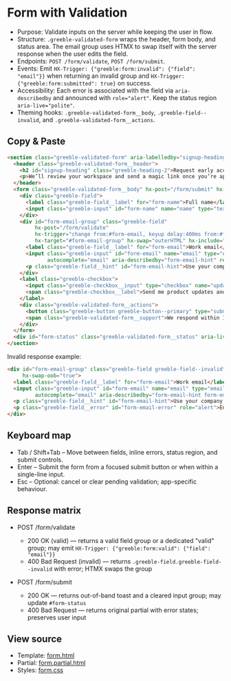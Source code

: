 # Form with Validation

- Purpose: Validate inputs on the server while keeping the user in flow.
- Structure: `.greeble-validated-form` wraps the header, form body, and status area. The email group
  uses HTMX to swap itself with the server response when the user edits the field.
- Endpoints: `POST /form/validate`, `POST /form/submit`.
- Events: Emit `HX-Trigger: {"greeble:form:invalid": {"field": "email"}}` when returning an
  invalid group and `HX-Trigger: {"greeble:form:submitted": true}` on success.
- Accessibility: Each error is associated with the field via `aria-describedby` and announced with
  `role="alert"`. Keep the status region `aria-live="polite"`.
- Theming hooks: `.greeble-validated-form__body`, `.greeble-field--invalid`, and
  `.greeble-validated-form__actions`.

## Copy & Paste

```html
<section class="greeble-validated-form" aria-labelledby="signup-heading">
  <header class="greeble-validated-form__header">
    <h2 id="signup-heading" class="greeble-heading-2">Request early access</h2>
    <p>We’ll review your workspace and send a magic link once you’re approved.</p>
  </header>
  <form class="greeble-validated-form__body" hx-post="/form/submit" hx-target="#form-status" hx-swap="innerHTML">
    <div class="greeble-field">
      <label class="greeble-field__label" for="form-name">Full name</label>
      <input class="greeble-input" id="form-name" name="name" type="text" autocomplete="name" required />
    </div>
    <div id="form-email-group" class="greeble-field"
         hx-post="/form/validate"
         hx-trigger="change from:#form-email, keyup delay:400ms from:#form-email, blur from:#form-email"
         hx-target="#form-email-group" hx-swap="outerHTML" hx-include="#form-email">
      <label class="greeble-field__label" for="form-email">Work email</label>
      <input class="greeble-input" id="form-email" name="email" type="email"
             autocomplete="email" aria-describedby="form-email-hint" required />
      <p class="greeble-field__hint" id="form-email-hint">Use your company domain for faster approval.</p>
    </div>
    <label class="greeble-checkbox">
      <input class="greeble-checkbox__input" type="checkbox" name="updates" value="1" checked />
      <span class="greeble-checkbox__label">Send me product updates and launch resources.</span>
    </label>
    <div class="greeble-validated-form__actions">
      <button class="greeble-button greeble-button--primary" type="submit">Request access</button>
      <span class="greeble-validated-form__support">We respond within 1–2 business days.</span>
    </div>
  </form>
  <div id="form-status" class="greeble-validated-form__status" aria-live="polite"></div>
</section>
```

Invalid response example:

```html
<div id="form-email-group" class="greeble-field greeble-field--invalid" role="group"
     hx-swap-oob="true">
  <label class="greeble-field__label" for="form-email">Work email</label>
  <input class="greeble-input" id="form-email" name="email" type="email"
         autocomplete="email" aria-describedby="form-email-hint form-email-error" aria-invalid="true" required />
  <p class="greeble-field__hint" id="form-email-hint">Use your company domain for faster approval.</p>
  <p class="greeble-field__error" id="form-email-error" role="alert">Enter a valid work email.</p>
</div>
```

## Keyboard map

- Tab / Shift+Tab – Move between fields, inline errors, status region, and submit controls.
- Enter – Submit the form from a focused submit button or when within a single-line input.
- Esc – Optional: cancel or clear pending validation; app-specific behaviour.

## Response matrix

- POST /form/validate
  - 200 OK (valid) — returns a valid field group or a dedicated "valid" group; may emit `HX-Trigger: {"greeble:form:valid": {"field": "email"}}`
  - 400 Bad Request (invalid) — returns `.greeble-field.greeble-field--invalid` with error; HTMX swaps the group

- POST /form/submit
  - 200 OK — returns out-of-band toast and a cleared input group; may update `#form-status`
  - 400 Bad Request — returns original partial with error states; preserves user input

## View source

- Template: [form.html](https://github.com/Bakobiibizo/greeble/blob/main/packages/greeble_components/components/form-validated/templates/form.html)
- Partial: [form.partial.html](https://github.com/Bakobiibizo/greeble/blob/main/packages/greeble_components/components/form-validated/templates/form.partial.html)
- Styles: [form.css](https://github.com/Bakobiibizo/greeble/blob/main/packages/greeble_components/components/form-validated/static/form.css)
